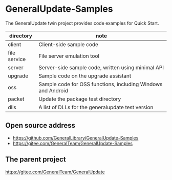 # GeneralUpdate-Samples

The GeneralUpdate twin project provides code examples for Quick Start.

| directory    | note                                                         |
| ------------ | ------------------------------------------------------------ |
| client       | Client-side sample code                                      |
| file service | File server emulation tool                                   |
| server       | Server-side sample code, written using minimal API           |
| upgrade      | Sample code on the upgrade assistant                         |
| oss          | Sample code for OSS functions, including Windows and Android |
| packet       | Update the package test directory                            |
| dlls         | A list of DLLs for the generalupdate test version            |

## Open source address

- https://github.com/GeneralLibrary/GeneralUpdate-Samples
- https://gitee.com/GeneralTeam/GeneralUpdate-Samples

## The parent project

https://gitee.com/GeneralTeam/GeneralUpdate
